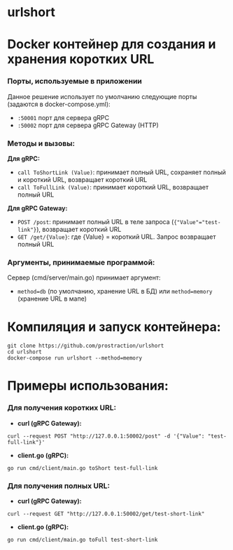 # urlshort
# Docker контейнер для создания и хранения коротких URL

### Порты, используемые в приложении

Данное решение использует по умолчанию следующие порты (задаются в docker-compose.yml):
- `:50001` порт для сервера gRPC
- `:50002` порт для сервера gRPC Gateway (HTTP)

### Методы и вызовы:

**Для gRPC:**
- `call ToShortLink (Value)`: принимает полный URL, сохраняет полный и короткий URL, возвращает короткий URL
- `call ToFullLink (Value)`: принимает короткий URL, возвращает полный URL

**Для gRPC Gateway:**
- `POST /post`: принимает полный URL в теле запроса (`{"Value"="test-link"}`), возвращает короткий URL
- `GET /get/{Value}`: где {Value} = короткий URL. Запрос возвращает полный URL

### Аргументы, принимаемые программой:

Сервер (cmd/server/main.go) принимает аргумент:
- `method=db` (по умолчанию, хранение URL в БД) или `method=memory` (хранение URL в мапе)

# Компиляция и запуск контейнера:
```
git clone https://github.com/prostraction/urlshort
cd urlshort
docker-compose run urlshort --method=memory
```

# Примеры использования:

### Для получения коротких URL: 


- **curl (gRPC Gateway):**

```
curl --request POST "http://127.0.0.1:50002/post" -d '{"Value": "test-full-link"}'
```

- **client.go (gRPC):**

```
go run cmd/client/main.go toShort test-full-link
```

### Для получения полных URL:


- **curl (gRPC Gateway):**

```
curl --request GET "http://127.0.0.1:50002/get/test-short-link"
```

- **client.go (gRPC):**

```
go run cmd/client/main.go toFull test-short-link
```
